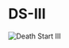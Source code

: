 # DS-III

![Death Start III](https://raw.githubusercontent.com/KDr2/DS-III/master/castles/ds3-web/public/images/ds3_sketch.png)
